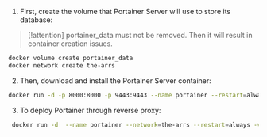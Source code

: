 1. First, create the volume that Portainer Server will use to store its database:
> [!attention]
> portainer_data must not be removed. Then it will result in container creation issues.

```bash
docker volume create portainer_data
docker network create the-arrs
```


2. Then, download and install the Portainer Server container:
```bash
docker run -d -p 8000:8000 -p 9443:9443 --name portainer --restart=always -v /var/run/docker.sock:/var/run/docker.sock -v portainer_data:/data portainer/portainer-ce:latest
```

3. To deploy Portainer through reverse proxy:
```bash
 docker run -d  --name portainer --network=the-arrs --restart=always -v /var/run/docker.sock:/var/run/docker.sock -v portainer_data:/data portainer/portainer-ce:latest
```